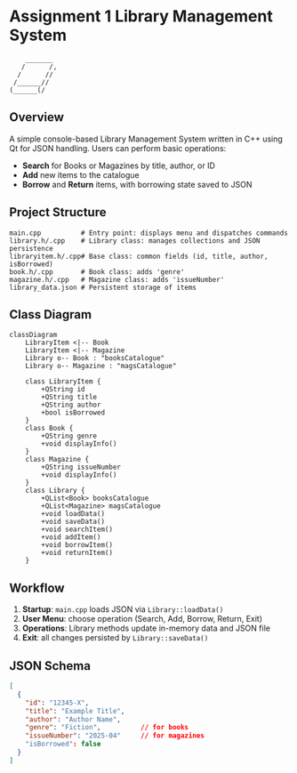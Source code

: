 # Assignment 1 Library Management System

```
    _______
   /      /,
  /      //
 /______//
(______(/
```

## Overview
A simple console-based Library Management System written in C++ using Qt for JSON handling. Users can perform basic operations:
- **Search** for Books or Magazines by title, author, or ID
- **Add** new items to the catalogue
- **Borrow** and **Return** items, with borrowing state saved to JSON

## Project Structure
```
main.cpp          # Entry point: displays menu and dispatches commands
library.h/.cpp    # Library class: manages collections and JSON persistence
libraryitem.h/.cpp# Base class: common fields (id, title, author, isBorrowed)
book.h/.cpp       # Book class: adds 'genre'
magazine.h/.cpp   # Magazine class: adds 'issueNumber'
library_data.json # Persistent storage of items
```

## Class Diagram
```mermaid
classDiagram
    LibraryItem <|-- Book
    LibraryItem <|-- Magazine
    Library o-- Book : "booksCatalogue"
    Library o-- Magazine : "magsCatalogue"

    class LibraryItem {
        +QString id
        +QString title
        +QString author
        +bool isBorrowed
    }
    class Book {
        +QString genre
        +void displayInfo()
    }
    class Magazine {
        +QString issueNumber
        +void displayInfo()
    }
    class Library {
        +QList<Book> booksCatalogue
        +QList<Magazine> magsCatalogue
        +void loadData()
        +void saveData()
        +void searchItem()
        +void addItem()
        +void borrowItem()
        +void returnItem()
    }
```

## Workflow
1. **Startup**: `main.cpp` loads JSON via `Library::loadData()`
2. **User Menu**: choose operation (Search, Add, Borrow, Return, Exit)
3. **Operations**: Library methods update in-memory data and JSON file
4. **Exit**: all changes persisted by `Library::saveData()`

## JSON Schema
```json
[
  {
    "id": "12345-X",
    "title": "Example Title",
    "author": "Author Name",
    "genre": "Fiction",          // for books
    "issueNumber": "2025-04"     // for magazines
    "isBorrowed": false
  }
]
```
